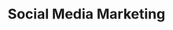 ---
layout: person
image: laurey.jpg
name: Laurey Kiehne
title: Social Media Marketing
order: 13

social: 
  - account: twitter
    username: lakiehne
  - account: instagram
    username: laureyanne
    
---